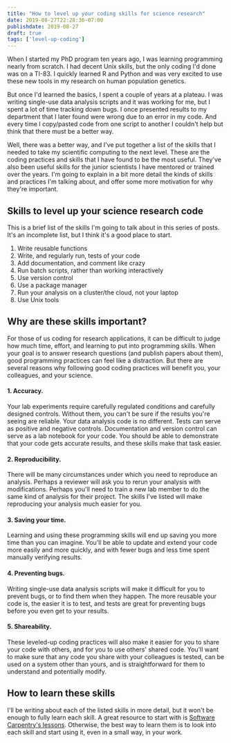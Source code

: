 ```yaml
---
title: "How to level up your coding skills for science research"
date: 2019-08-27T22:28:36-07:00
publishdate: 2019-08-27
draft: true
tags: ['level-up-coding']
---
```


When I started my PhD program ten years ago, I was learning programming nearly from scratch. I had decent Unix skills, but the only coding I'd done was on a TI-83. I quickly learned R and Python and was very excited to use these new tools in my research on human population genetics. 

But once I'd learned the basics, I spent a couple of years at a plateau. I was writing single-use data analysis scripts and it was working for me, but I spent a lot of time tracking down bugs. I once presented results to my department that I later found were wrong due to an error in my code. And every time I copy/pasted code from one script to another I couldn't help but think that there must be a better way.

Well, there was a better way, and I've put together a list of the skills that I needed to take my scientific computing to the next level. These are the coding practices and skills that I have found to be the most useful. They've also been useful skills for the junior scientists I have mentored or trained over the years. I'm going to explain in a bit more detail the kinds of skills and practices I'm talking about, and offer some more motivation for why they're important.

## Skills to level up your science research code

This is a brief list of the skills I'm going to talk about in this series of posts. It's an incomplete list, but I think it's a good place to start.

1. Write reusable functions
1. Write, and regularly run, tests of your code
1. Add documentation, and comment like crazy
1. Run batch scripts, rather than working interactively
1. Use version control
1. Use a package manager
1. Run your analysis on a cluster/the cloud, not your laptop
1. Use Unix tools


## Why are these skills important?

For those of us coding for research applications, it can be difficult to judge how much time, effort, and learning to put into programming skills. When your goal is to answer research questions (and publish papers about them), good programming practices can feel like a distraction. But there are several reasons why following good coding practices will benefit you, your colleagues, and your science.

#### 1. **Accuracy**. 

Your lab experiments require carefully regulated conditions and carefully designed controls. Without them, you can't be sure if the results you're seeing are reliable. Your data analysis code is no different. Tests can serve as positive and negative controls. Documentation and version control can serve as a lab notebook for your code. You should be able to demonstrate that your code gets accurate results, and these skills make that task easier.

#### 2. **Reproducibility**. 

There will be many circumstances under which you need to reproduce an analysis. Perhaps a reviewer will ask you to rerun your analysis with modifications. Perhaps you'll need to train a new lab member to do the same kind of analysis for their project. The skills I've listed will make reproducing your analysis much easier for you.

#### 3. **Saving your time**. 

Learning and using these programming skills will end up saving you more time than you can imagine. You'll be able to update and extend your code more easily and more quickly, and with fewer bugs and less time spent manually verifying results.

#### 4. **Preventing bugs**. 

Writing single-use data analysis scripts will make it difficult for you to prevent bugs, or to find them when they happen. The more reusable your code is, the easier it is to test, and tests are great for preventing bugs before you even get to your results.

#### 5. **Shareability**. 

These leveled-up coding practices will also make it easier for you to share your code with others, and for you to use others' shared code. You'll want to make sure that any code you share with your colleagues is tested, can be used on a system other than yours, and is straightforward for them to understand and potentially modify.

## How to learn these skills

I'll be writing about each of the listed skills in more detail, but it won't be enough to fully learn each skill. A great resource to start with is [Software Carpentry's lessons](https://software-carpentry.org/lessons/). Otherwise, the best way to learn them is to look into each skill and start using it, even in a small way, in your work.

